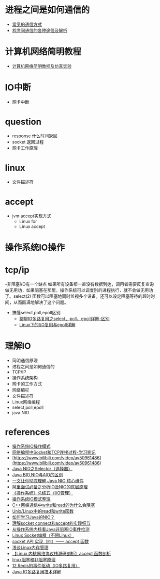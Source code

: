 # 进程之间是如何通信的
- [常见的通信方式](https://www.cnblogs.com/LUO77/p/5816326.html)
- [程序间通信的各种途径及解析](https://www.cnblogs.com/wskaihd/archive/2009/07/22/1528471.html)

# 计算机网络简明教程
- [计算机网络简明教程及仿真实验](https://www.bilibili.com/video/av34135819/?p=5)


# IO中断
- 网卡中断



# question
- response 什么时间返回
- socket 返回过程
- 网卡工作原理


# linux
- 文件描述符

# accept
- jvm accept实现方式
    - Linux for
    - Linux accept

# 操作系统IO操作

# tcp/ip


-非阻塞I/O有一个缺点
    如果所有设备都一直没有数据到达，调用者需要反复查询做无用功，如果阻塞在那里，操作系统可以调度别的进程执行，就不会做无用功了。select(2) 函数可以阻塞地同时监视多个设备，还可以设定阻塞等待的超时时间，从而圆满地解决了这个问题。


- 搞懂select,poll,epoll区别
    - [聊聊IO多路复用之select、poll、epoll详解-区别](https://www.jianshu.com/p/dfd940e7fca2)
    - [Linux下的I/O复用与epoll详解](https://www.cnblogs.com/lojunren/p/3856290.html)



# 理解IO
- 简明通信原理
- 进程之间是如何通信的
- TCP/IP
- 操作系统架构
- 网卡的工作方式
- 网络编程
- 文件描述符
- Linux网络编程
- select,poll,epoll
- java NIO



# references
- [操作系统IO操作模式](https://blog.csdn.net/u012474535/article/details/80733118)
- [网络编程中Socket和TCP连接过程-学习笔记](https://blog.csdn.net/la745739773/article/details/91385275)
- [https://www.bilibili.com/video/av50961486](https://www.bilibili.com/video/av50961486)
- [Java NIO之Selector（选择器）](https://www.cnblogs.com/snailclimb/p/9086334.html)
- [Java BIO,NIO与AIO的区别](https://www.cnblogs.com/barrywxx/p/8430790.html)
- [一文让你彻底理解 Java NIO 核心组件](https://blog.csdn.net/javaxuexi123/article/details/81910644)
- [阿里面试必备之分析IO及NIO的底层原理](https://www.bilibili.com/video/av23594034/?spm_id_from=333.788.b_7265636f5f6c697374.4)
- [《操作系统》总结五（I/O管理）](https://blog.csdn.net/bigpudding24/article/details/48901473#t3)
- [操作系统IO模式整理](https://juejin.im/entry/5a72d7f36fb9a01ca8724e36)
- [C++网络通信中write和read的为什么会阻塞](https://blog.csdn.net/bian_qing_quan11/article/details/77853701)
- [Unix/Linux中的read和write函数](https://www.cnblogs.com/xiehongfeng100/p/4619451.html)
- [如何学习Java的NIO？](https://www.zhihu.com/question/29005375/answer/667616386)
- [理解socket connect和accept的实现细节](http://xiaorui.cc/2016/05/04/%E7%90%86%E8%A7%A3socket-connect%E5%92%8Caccept%E7%9A%84%E5%AE%9E%E7%8E%B0%E7%BB%86%E8%8A%82/)
- [从操作系统内核看Java非阻塞IO事件检测](https://blog.csdn.net/wangyangzhizhou/article/details/52573310)
- [Linux Socket编程（不限Linux）](https://www.cnblogs.com/skynet/archive/2010/12/12/1903949.html)
- [socket API 实现（四）—— accept 函数](http://blog.guorongfei.com/2014/10/29/socket-accept/)
- [浅谈Linux内存管理](https://zhuanlan.zhihu.com/p/67059173)
- [【Linux 内核网络协议栈源码剖析】accept 函数剖析](https://blog.csdn.net/wenqian1991/article/details/46794647)
- [linux阻塞和非阻塞原理](https://ezbcw.iteye.com/blog/2164778)
- [12.Redis的事件驱动（IO多路复用）](https://blog.csdn.net/u014590757/article/details/79860766)
- [Java IO多路复用技术详解](https://blog.csdn.net/weililansehudiefei/article/details/70885515)